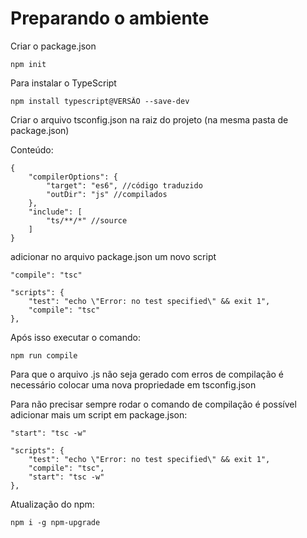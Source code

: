 
# Preparando o ambiente

Criar o package.json
```
npm init
```

Para instalar o TypeScript 
```
npm install typescript@VERSÃO --save-dev
```

Criar o arquivo tsconfig.json na raiz do projeto (na mesma pasta de package.json)

Conteúdo:
```
{
    "compilerOptions": {
        "target": "es6", //código traduzido
        "outDir": "js" //compilados
    },
    "include": [
        "ts/**/*" //source
    ]
}
```

adicionar no arquivo package.json um novo script

```
"compile": "tsc"
```

```
"scripts": {
    "test": "echo \"Error: no test specified\" && exit 1",
    "compile": "tsc"
},
```


Após isso executar o comando:
```
npm run compile
```

Para que o arquivo .js não seja gerado com erros de compilação é necessário colocar uma nova propriedade em tsconfig.json


Para não precisar sempre rodar o comando de compilação é possível adicionar mais um script em package.json:
```
"start": "tsc -w"
```

```
"scripts": {
    "test": "echo \"Error: no test specified\" && exit 1",
    "compile": "tsc",
    "start": "tsc -w"
},
```

Atualização do npm:
```
npm i -g npm-upgrade
```
